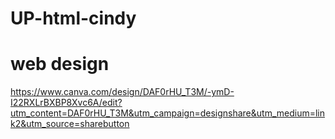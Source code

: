 # UP-html-cindy
# web design
https://www.canva.com/design/DAF0rHU_T3M/-ymD-I22RXLrBXBP8Xvc6A/edit?utm_content=DAF0rHU_T3M&utm_campaign=designshare&utm_medium=link2&utm_source=sharebutton
